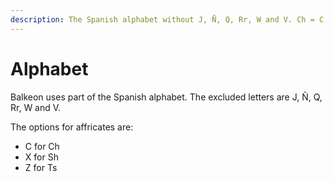 ```yaml
---
description: The Spanish alphabet without J, Ñ, Q, Rr, W and V. Ch = C.
---
```


# Alphabet
Balkeon uses part of the Spanish alphabet. The excluded letters are J, Ñ, Q, Rr, W and V.

The options for affricates are:
<ul>
  <li>C for Ch</li>
  <li>X for Sh</li>
  <li>Z for Ts</li>
</ul>
